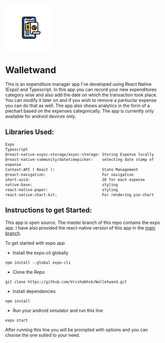 <img src="https://github.com/Vrishabhsk/Walletwand/blob/master/assets/adaptive-icon.png" width=150 /> 

# Walletwand
This is an expenditure manager app I've developed using React Native (Expo) and Typescript. In this app you can record your new expenditures category wise and also
add the date on which the transaction took place. You can modify it later on and if you wish to remove a partiuclar expense you can do that as well. The app also shows analytics in the form of a piechart
based on the expenses categorically. The app is currently only available for android devices only.

## Libraries Used:
```
Expo
Typescript
@react-native-async-storage/async-storage: Storing Expense locally
@react-native-community/datetimepicker:    selecting date stamp of expense
Context-API ( React ):                     State Management
@react-navigation:                         For navigation
short-uuid:                                ID for each expense
native-base:                               styling
react-native-paper:                        styling
react-native-chart-kit:                    For rendering pie-chart
```

## Instructions to get Started:
This app is open source. The master branch of this repo contains the expo app. I have also provided the react-native
version of this app in the [main branch](https://github.com/Vrishabhsk/Walletwand/tree/main).

To get started with expo app
- Install the expo-cli globally
```
npm install --global expo-cli
```
- Clone the Repo
```
git clone https://github.com/Vrishabhsk/Walletwand.git
```
- Install dependencies
```
npm install
```
- Run your android simulator and run this line
```
expo start
```
After running this line you will be prompted with options and you can choose the one suited to your need.
